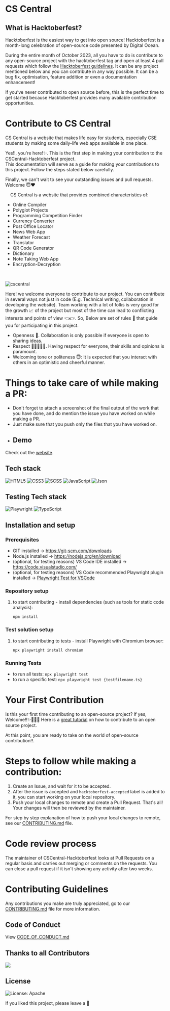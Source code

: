 # CS Central

</h1>

<h2>
 What is Hacktoberfest?
</h2>
Hacktoberfest is the easiest way to get into open source! Hacktoberfest is a month-long celebration of open-source code presented by Digital Ocean.

During the entire month of October 2023, all you have to do is contribute to any open-source project with the hacktoberfest tag and open at least 4 pull requests which follow the [Hacktoberfest guidelines](https://hacktoberfest.digitalocean.com/faq). It can be any project mentioned below and you can contribute in any way possible. It can be a bug fix, optimisation, feature addition or even a documentation enhancement!

If you’ve never contributed to open source before, this is the perfect time to get started because Hacktoberfest provides many available contribution opportunities.

# Contribute to CS Central

CS Central is a website that makes life easy for students, especially CSE students by making some daily-life web apps available in one place.

Yes!!, you're here!✨. This is the first step in making your contribution to the CSCentral-Hacktoberfest project. <br> This documentation will serve as a guide for making your contributions to this project. Follow the steps stated below carefully.

Finally, we can't wait to see your outstanding issues and pull requests. Welcome 😇❤

&nbsp;&nbsp;&nbsp;&nbsp;CS Central is a website that provides combined characteristics of:

- Online Compiler
- Polyglot Projects
- Programming Competition Finder
- Currency Converter
- Post Office Locator
- News Web App
- Weather Forecast
- Translator
- QR Code Generator
- Dictionary
- Note Taking Web App
- Encryption-Decryption

<br>

![cscentral](https://user-images.githubusercontent.com/89595539/232108989-cd2a67a7-30de-45cd-92f0-adbe88117786.png)

Here! we welcome everyone to contribute to our project. You can contribute in several ways not just in code (E.g. Technical writing, collaboration in developing the website).
Team working with a lot of folks is very good for the growth 📈 of the project but most of the time can lead to conflicting interests and points of view 👈👉. So, Below are set of rules 📖 that guide you for participating in this project.

- Openness 👐. Collaboration is only possible if everyone is open to sharing ideas.
- Respect 👨🏾‍🤝‍👨🏽. Having respect for everyone, their skills and opinions is paramount.
- Welcoming tone or politeness 😇: It is expected that you interact with others in an optimistic and cheerful manner.

# Things to take care of while making a PR:

- Don't forget to attach a screenshot of the final output of the work that you have done, and do mention the issue you have worked on while making a PR.
- Just make sure that you push only the files that you have worked on.
- ## Demo

Check out the [website](https://lovishprabhakar.is-a.dev/CSCentral-Hacktoberfest/).

## Tech stack

![HTML5](https://img.shields.io/badge/html-%23E34F26.svg?style=for-the-badge&logo=html5&logoColor=white)
![CSS3](https://img.shields.io/badge/css-%231572B6.svg?style=for-the-badge&logo=css3&logoColor=white)
![SCSS](https://img.shields.io/badge/scss-%231572B6.svg?style=for-the-badge&logo=scss3&logoColor=white)
![JavaScript](https://img.shields.io/badge/JavaScirpt-305FCB?style=for-the-badge&logo=JavaScript&logoColor=white)
![Json](https://img.shields.io/badge/Json-305FCB?style=for-the-badge&logo=Json&logoColor=white)

## Testing Tech stack

![Playwright](https://img.shields.io/badge/Playwright-305FCB?style=for-the-badge&logo=Playwright&logoColor=white)
![TypeScript](https://img.shields.io/badge/TypeScirpt-305FCB?style=for-the-badge&logo=TypeScript&logoColor=white)

## Installation and setup

### Prerequisites

- GIT installed → https://git-scm.com/downloads
- Node.js installed → https://nodejs.org/en/download
- (optional, for testing reasons) VS Code IDE installed → https://code.visualstudio.com/
- (optional, for testing reasons) VS Code recommended Playwright plugin installed → [Playwright Test for VSCode](https://marketplace.visualstudio.com/items?itemName=ms-playwright.playwright)

### Repository setup

1. to start contributing - install dependencies (such as tools for static code analysis):
   ```
   npm install
   ```

### Test solution setup

1. to start contributing to tests - install Playwright with Chromium browser:
   ```
   npx playwright install chromium
   ```

### Running Tests

- to run all tests: `npx playwright test`
- to run a specific test: `npx playwright test {testfilename.ts}`

# Your First Contribution

Is this your first time contributing to an open-source project? If yes, Welcome!!✨🎉💃🏾 Here is a [great tutorial](https://app.egghead.io/playlists/how-to-contribute-to-an-open-source-project-on-github) on how to contribute to an open source project.

At this point, you are ready to take on the world of open-source contribution!!.

# Steps to follow while making a contribution:

1. Create an Issue, and wait for it to be accepted.
2. After the issue is accepted and `hacktoberfest-accepted` label is added to it, you can start working on your local repository.
3. Push your local changes to remote and create a Pull Request. That's all! Your changes will then be reviewed by the maintainer.

For step by step explanation of how to push your local changes to remote, see our [CONTRIBUTING.md](https://github.com/lovishprabhakar/CSCentral-Hacktoberfest/blob/main/CONTRIBUTING.md) file.

# Code review process

The maintainer of CSCentral-Hacktoberfest looks at Pull Requests on a regular basis and carries out merging or comments on the requests. You can close a pull request if it isn't showing any activity after two weeks.

# Contributing Guidelines

Any contributions you make are truly appreciated, go to our [CONTRIBUTING.md](https://github.com/lovishprabhakar/CSCentral-Hacktoberfest/blob/main/CONTRIBUTING.md) file for more information.

## Code of Conduct

View [CODE_OF_CONDUCT.md](https://github.com/lovishprabhakar/CSCentral-Hacktoberfest/blob/main/CODE_OF_CONDUCT.md)

## Thanks to all Contributors

<a href="https://github.com/lovishprabhakar/CSCentral-Hacktoberfest/graphs/contributors">
  <img src="https://contrib.rocks/image?repo=lovishprabhakar/CSCentral-Hacktoberfest" />
</a>

## License

![License: Apache](https://img.shields.io/badge/license-Apache-blue)

If you liked this project, please leave a 🌟
